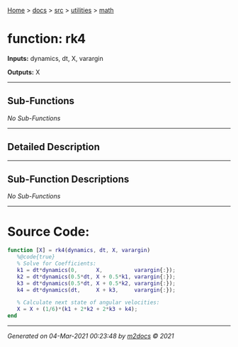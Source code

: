 [Home](../../../index.md) > [docs](../../../docs_index.md) > [src](../../src_index.md) > [utilities](../utilities_index.md) > [math](math_index.md)  


# function: rk4



**Inputs:** dynamics, dt, X, varargin

**Outputs:** X

 ***

## Sub-Functions

*No Sub-Functions*

 ***

## Detailed Description



 ***

## Sub-Function Descriptions

*No Sub-Functions*

 
 *** 

# Source Code:

 ```matlab 
 function [X] = rk4(dynamics, dt, X, varargin)
    %@code{true}
    % Solve for Coefficients:
    k1 = dt*dynamics(0,      X,          varargin{:});
    k2 = dt*dynamics(0.5*dt, X + 0.5*k1, varargin{:});
    k3 = dt*dynamics(0.5*dt, X + 0.5*k2, varargin{:});
    k4 = dt*dynamics(dt,     X + k3,     varargin{:});

    % Calculate next state of angular velocities:
    X = X + (1/6)*(k1 + 2*k2 + 2*k3 + k4);
end 
``` 
 
***

*Generated on 04-Mar-2021 00:23:48 by [m2docs](https://github.com/crgnam-research/m2docs) © 2021*
